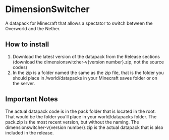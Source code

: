 # DimensionSwitcher
A datapack for Minecraft that allows a spectator to switch between the Overworld and the Nether.
## How to install
1. Download the latest version of the datapack from the Release sections (download the dimensionswitcher-v{version number}.zip, not the source codes)
2. In the zip is a folder named the same as the zip file, that is the folder you should place in /world/datapacks in your Minecraft saves folder or on the server.
## Important Notes
The actual datapack code is in the pack folder that is located in the root. That would be the folder you'll place in your world/datapacks folder.
The pack.zip is the most recent version, but without the naming.
The dimensionswitcher-v{version number}.zip is the actual datapack that is also included in the release.
